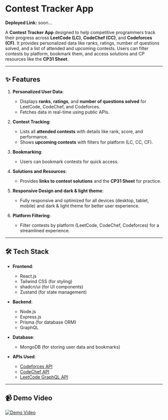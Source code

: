 # Contest Tracker App 

**Deployed Link:** soon...  

A **Contest Tracker App** designed to help competitive programmers track their progress across **LeetCode (LC)**, **CodeChef (CC)**, and **Codeforces (CF)**. It provides personalized data like ranks, ratings, number of questions solved, and a list of attended and upcoming contests. Users can filter contests by platform, bookmark them, and access solutions and CP resources like the **CP31 Sheet**.

---

## ✨ Features

1. **Personalized User Data**:
   - Displays **ranks**, **ratings**, and **number of questions solved** for LeetCode, CodeChef, and Codeforces.
   - Fetches data in real-time using public APIs.

2. **Contest Tracking**:
   - Lists all **attended contests** with details like rank, score, and performance.
   - Shows **upcoming contests** with filters for platform (LC, CC, CF).

3. **Bookmarking**:
   - Users can bookmark contests for quick access.

4. **Solutions and Resources**:
   - Provides **links to contest solutions** and the **CP31 Sheet** for practice.

5. **Responsive Design and dark & light theme**:
   - Fully responsive and optimized for all devices (desktop, tablet, mobile) and dark & light theme for better user experience.

6. **Platform Filtering**:
   - Filter contests by platform (LeetCode, CodeChef, Codeforces) for a streamlined experience.

---

## 🛠️ Tech Stack

- **Frontend**:
  - React.js
  - Tailwind CSS (for styling)
  - shadcn/ui (for UI components)
  - Zustand (for state management)

- **Backend**:
  - Node.js
  - Express.js
  - Prisma (for database ORM)
  - GraphQL

- **Database**:
  - MongoDB (for storing user data and bookmarks)

- **APIs Used**:
  - [Codeforces API](https://codeforces.com/api/)
  - [CodeChef API](https://www.codechef.com/api/list/contests/all)
  - [LeetCode GraphQL API](https://leetcode.com/graphql)


---

## 📹 Demo Video

[![Demo Video](https://via.placeholder.com/800x400)]([https://youtu.be/3BnWJJAMW9A])


